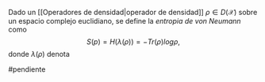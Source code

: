 Dado un [[Operadores de densidad|operador de densidad]] $\rho\in D(\mathcal{X})$ sobre un espacio complejo euclidiano, se define la _entropia de von Neumann_ como $$S(p)=H(\lambda(\rho))=-Tr(\rho)log \rho,$$ donde $\lambda(\rho)$ denota

#pendiente 